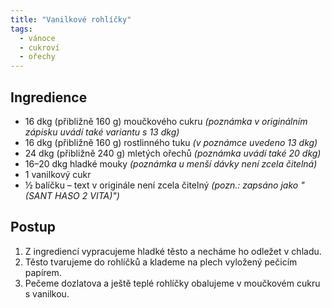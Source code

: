 ```yaml
---
title: "Vanilkové rohlíčky"
tags:
  - vánoce
  - cukroví
  - ořechy
---
```


## Ingredience
- 16 dkg (přibližně 160 g) moučkového cukru *(poznámka v originálním zápisku uvádí také variantu s 13 dkg)*
- 16 dkg (přibližně 160 g) rostlinného tuku *(v poznámce uvedeno 13 dkg)*
- 24 dkg (přibližně 240 g) mletých ořechů *(poznámka uvádí také 20 dkg)*
- 16–20 dkg hladké mouky *(poznámka u menší dávky není zcela čitelná)*
- 1 vanilkový cukr
- ½ balíčku – text v originále není zcela čitelný *(pozn.: zapsáno jako "(SANT HASO 2 VITA)")*

## Postup
1. Z ingrediencí vypracujeme hladké těsto a necháme ho odležet v chladu.
2. Těsto tvarujeme do rohlíčků a klademe na plech vyložený pečicím papírem.
3. Pečeme dozlatova a ještě teplé rohlíčky obalujeme v moučkovém cukru s vanilkou.
